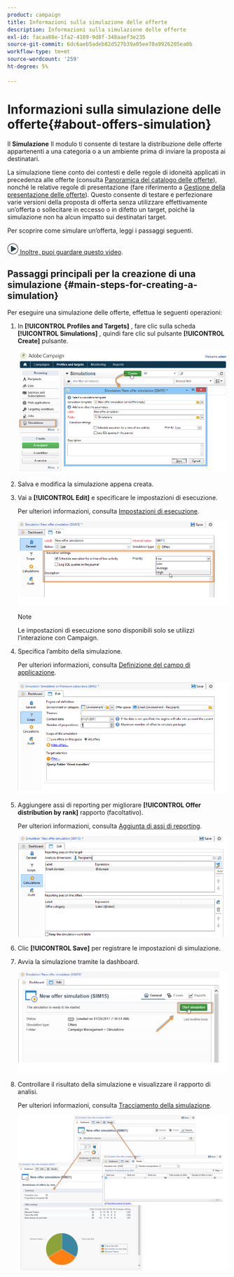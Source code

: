 ```yaml
---
product: campaign
title: Informazioni sulla simulazione delle offerte
description: Informazioni sulla simulazione delle offerte
exl-id: facaa88e-1fa2-4189-9d8f-348aaef3e235
source-git-commit: 6dc6aeb5adeb82d527b39a05ee70a9926205ea0b
workflow-type: tm+mt
source-wordcount: '259'
ht-degree: 5%

---
```


# Informazioni sulla simulazione delle offerte{#about-offers-simulation}



Il **Simulazione** Il modulo ti consente di testare la distribuzione delle offerte appartenenti a una categoria o a un ambiente prima di inviare la proposta ai destinatari.

La simulazione tiene conto dei contesti e delle regole di idoneità applicati in precedenza alle offerte (consulta [Panoramica del catalogo delle offerte](../../interaction/using/offer-catalog-overview.md)), nonché le relative regole di presentazione (fare riferimento a [Gestione della presentazione delle offerte](../../interaction/using/managing-offer-presentation.md)). Questo consente di testare e perfezionare varie versioni della proposta di offerta senza utilizzare effettivamente un’offerta o sollecitare in eccesso o in difetto un target, poiché la simulazione non ha alcun impatto sui destinatari target.

Per scoprire come simulare un’offerta, leggi i passaggi seguenti.

![](assets/do-not-localize/how-to-video.png)[ Inoltre, puoi guardare questo video](https://helpx.adobe.com/campaign/classic/how-to/simulate-offer-in-acv6.html?playlist=/ccx/v1/collection/product/campaign/classic/segment/digital-marketers/explevel/intermediate/applaunch/introduction/collection.ccx.js&amp;ref=helpx.adobe.com).

## Passaggi principali per la creazione di una simulazione {#main-steps-for-creating-a-simulation}

Per eseguire una simulazione delle offerte, effettua le seguenti operazioni:

1. In **[!UICONTROL Profiles and Targets]** , fare clic sulla scheda **[!UICONTROL Simulations]** , quindi fare clic sul pulsante **[!UICONTROL Create]** pulsante.

   ![](assets/offer_simulation_001.png)

1. Salva e modifica la simulazione appena creata.
1. Vai a **[!UICONTROL Edit]** e specificare le impostazioni di esecuzione.

   Per ulteriori informazioni, consulta [Impostazioni di esecuzione](../../interaction/using/execution-settings.md).

   ![](assets/offer_simulation_003.png)

   >[!NOTE]
   >
   >Le impostazioni di esecuzione sono disponibili solo se utilizzi l’interazione con Campaign.

1. Specifica l’ambito della simulazione.

   Per ulteriori informazioni, consulta [Definizione del campo di applicazione](../../interaction/using/simulation-scope.md#definition-of-the-scope).

   ![](assets/offer_simulation_004.png)

1. Aggiungere assi di reporting per migliorare **[!UICONTROL Offer distribution by rank]** rapporto (facoltativo).

   Per ulteriori informazioni, consulta [Aggiunta di assi di reporting](../../interaction/using/simulation-scope.md#adding-reporting-axes).

   ![](assets/offer_simulation_005.png)

1. Clic **[!UICONTROL Save]** per registrare le impostazioni di simulazione.
1. Avvia la simulazione tramite la dashboard.

   ![](assets/offer_simulation_006.png)

1. Controllare il risultato della simulazione e visualizzare il rapporto di analisi.

   Per ulteriori informazioni, consulta [Tracciamento della simulazione](../../interaction/using/simulation-tracking.md).

   ![](assets/offer_simulation_007.png)
